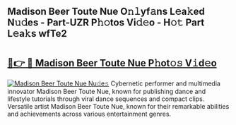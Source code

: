 ## Madison Beer Toute Nue O𝚗𝚕yf𝚊ns L𝚎a𝚔ed N𝚞𝚍es - Part-UZR P𝚑𝚘tos Vi𝚍𝚎o - H𝚘𝚝 Part L𝚎a𝚔s wfTe2

# <h2><a href="http://kf9jhv.oniu.top/?m=Madison+Beer+Toute+Nue">🔗👉 🔴 Madison Beer Toute Nue P𝚑ot𝚘𝚜 V𝚒d𝚎o</a></h2>

[![Madison Beer Toute Nue Nu𝚍e𝚜](https://i.imgur.com/0qMVB7G.gif)](http://kf9jhv.oniu.top/?m=Madison+Beer+Toute+Nue)
Cybernetic performer and multimedia innovator Madison Beer Toute Nue, known for publishing dance and lifestyle tutorials through viral dance sequences and compact clips. Versatile artist Madison Beer Toute Nue, known for their remarkable abilities and achievements across various entertainment genres.  
